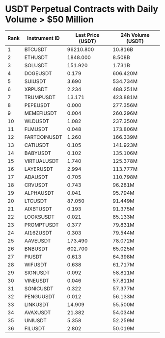 # USDT Perpetual Contracts with Daily Volume > $50 Million

| Rank | Instrument ID | Last Price (USDT) | 24h Volume (USDT) |
|------|---------------|-------------------|-------------------|
| 1 | BTCUSDT | 96210.800 | 10.816B |
| 2 | ETHUSDT | 1848.000 | 8.508B |
| 3 | SOLUSDT | 151.920 | 1.731B |
| 4 | DOGEUSDT | 0.179 | 606.420M |
| 5 | SUIUSDT | 3.690 | 534.734M |
| 6 | XRPUSDT | 2.234 | 488.251M |
| 7 | TRUMPUSDT | 13.171 | 423.881M |
| 8 | PEPEUSDT | 0.000 | 277.356M |
| 9 | MEMEFIUSDT | 0.004 | 260.296M |
| 10 | WLDUSDT | 1.082 | 237.350M |
| 11 | FLMUSDT | 0.048 | 173.806M |
| 12 | FARTCOINUSDT | 1.260 | 166.339M |
| 13 | CATIUSDT | 0.105 | 141.923M |
| 14 | BABYUSDT | 0.102 | 135.106M |
| 15 | VIRTUALUSDT | 1.740 | 125.378M |
| 16 | LAYERUSDT | 2.994 | 113.777M |
| 17 | ADAUSDT | 0.705 | 110.798M |
| 18 | CRVUSDT | 0.743 | 96.281M |
| 19 | ALPHAUSDT | 0.041 | 95.794M |
| 20 | LTCUSDT | 87.050 | 91.449M |
| 21 | AIXBTUSDT | 0.193 | 91.375M |
| 22 | LOOKSUSDT | 0.021 | 85.133M |
| 23 | PROMPTUSDT | 0.377 | 79.831M |
| 24 | AI16ZUSDT | 0.303 | 79.544M |
| 25 | AAVEUSDT | 173.490 | 78.072M |
| 26 | BNBUSDT | 602.700 | 65.025M |
| 27 | PIUSDT | 0.613 | 64.398M |
| 28 | WIFUSDT | 0.638 | 61.717M |
| 29 | SIGNUSDT | 0.092 | 58.811M |
| 30 | VINEUSDT | 0.046 | 57.811M |
| 31 | SONICUSDT | 0.322 | 57.377M |
| 32 | PENGUUSDT | 0.012 | 56.133M |
| 33 | LINKUSDT | 14.909 | 55.500M |
| 34 | AVAXUSDT | 21.382 | 54.034M |
| 35 | UNIUSDT | 5.358 | 52.259M |
| 36 | FILUSDT | 2.802 | 50.019M |

